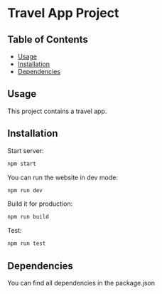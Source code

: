 # Travel App Project

## Table of Contents

* [Usage](#usage)
* [Installation](#installation)
* [Dependencies](#dependencies)

## Usage

This project contains a travel app.

## Installation

Start server:

```bash
npm start
```

You can run the website in dev mode:

```bash
npm run dev
```

Build it for production:

```bash
npm run build
```

Test:

```bash
npm run test
```

## Dependencies

You can find all dependencies in the package.json